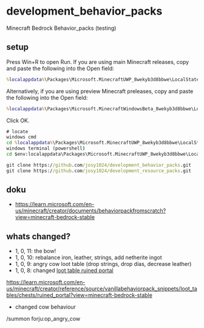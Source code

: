 # development_behavior_packs

Minecraft Bedrock  Behavior_packs (testing)

## setup

Press Win+R to open Run.
If you are using main Minecraft releases, copy and paste the following into the Open field:
```cmd
%localappdata%\Packages\Microsoft.MinecraftUWP_8wekyb3d8bbwe\LocalState\games\com.mojang
```
Alternatively, if you are using preview Minecraft preleases, copy and paste the following into the Open field:
```cmd
%localappdata%\Packages\Microsoft.MinecraftWindowsBeta_8wekyb3d8bbwe\LocalState\games\com.mojang
```
Click OK.
```cmd
# locate
windows cmd
cd %localappdata%\Packages\Microsoft.MinecraftUWP_8wekyb3d8bbwe\LocalState\games\com.mojang
windows terminal (powershell)
cd $env:localappdata\Packages\Microsoft.MinecraftUWP_8wekyb3d8bbwe\LocalState\games\com.mojang

git clone https://github.com/josy1024/development_behavior_packs.git
git clone https://github.com/josy1024/development_resource_packs.git
```

## doku

* https://learn.microsoft.com/en-us/minecraft/creator/documents/behaviorpackfromscratch?view=minecraft-bedrock-stable

## whats changed?

* 1, 0, 11: the bow!
* 1, 0, 10: rebalance iron, leather, strings, add netherite ingot
* 1, 0, 9: angry cow loot table (drop strings, drop dias, decrease leather)
* 1, 0, 8: changed [loot table ruined portal](<OP Behavior/loot_tables/chests/ruined_portal.json>)

https://learn.microsoft.com/en-us/minecraft/creator/reference/source/vanillabehaviorpack_snippets/loot_tables/chests/ruined_portal?view=minecraft-bedrock-stable

* changed cow behaviour

/summon  forju:op_angry_cow